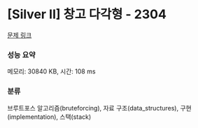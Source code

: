 # [Silver II] 창고 다각형 - 2304 

[문제 링크](https://www.acmicpc.net/problem/2304) 

### 성능 요약

메모리: 30840 KB, 시간: 108 ms

### 분류

브루트포스 알고리즘(bruteforcing), 자료 구조(data_structures), 구현(implementation), 스택(stack)

